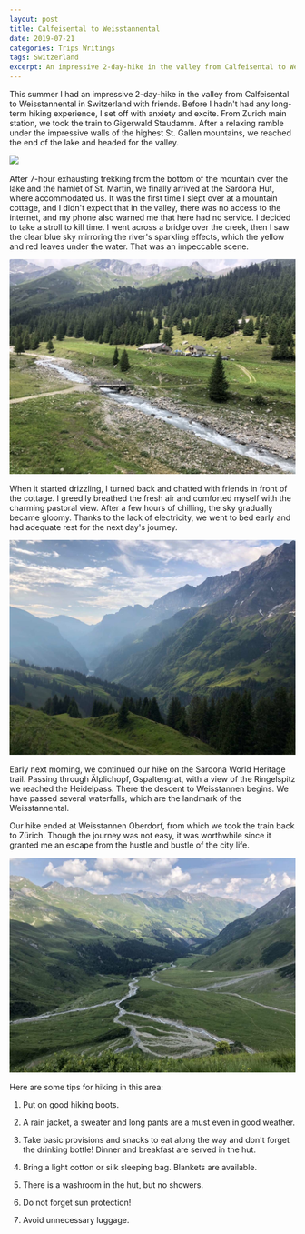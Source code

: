 ```yaml
---
layout: post
title: Calfeisental to Weisstannental
date: 2019-07-21
categories: Trips Writings
tags: Switzerland
excerpt: An impressive 2-day-hike in the valley from Calfeisental to Weisstannental
---
```

This summer I had an impressive 2-day-hike in the valley from Calfeisental to Weisstannental in Switzerland with friends. Before I hadn't had any long-term hiking experience, I set off with anxiety and excite. From Zurich main station, we took the train to Gigerwald Staudamm. After a relaxing ramble under the impressive walls of the highest St. Gallen mountains, we reached the end of the lake and headed for the valley.

![](https://static.wixstatic.com/media/9f04ee_acd63e23523e4962b8dbb6da4ed39eac~mv2.jpeg/v1/fill/w_1480,h_1110,al_c,q_90/9f04ee_acd63e23523e4962b8dbb6da4ed39eac~mv2.webp)

After 7-hour exhausting trekking from the bottom of the mountain over the lake and the hamlet of St. Martin, we finally arrived at the Sardona Hut, where accommodated us. It was the first time I slept over at a mountain cottage, and I didn't expect that in the valley, there was no access to the internet, and my phone also warned me that here had no service. I decided to take a stroll to kill time. I went across a bridge over the creek, then I saw the clear blue sky mirroring the river's sparkling effects, which the yellow and red leaves under the water. That was an impeccable scene.

![](/img/img_9818.jpg)

When it started drizzling, I turned back and chatted with friends in front of the cottage. I greedily breathed the fresh air and comforted myself with the charming pastoral view. After a few hours of chilling, the sky gradually became gloomy. Thanks to the lack of electricity, we went to bed early and had adequate rest for the next day's journey.

![](/img/img_9822.jpg)

Early next morning, we continued our hike on the Sardona World Heritage trail. Passing through Älplichopf, Gspaltengrat, with a view of the Ringelspitz we reached the Heidelpass. There the descent to Weisstannen begins. We have passed several waterfalls, which are the landmark of the Weisstannental.

Our hike ended at Weisstannen Oberdorf, from which we took the train back to Zürich. Though the journey was not easy, it was worthwhile since it granted me an escape from the hustle and bustle of the city life.

![](/img/img_9819.jpg)

Here are some tips for hiking in this area:

1. Put on good hiking boots.

2. A rain jacket, a sweater and long pants are a must even in good weather.

3. Take basic provisions and snacks to eat along the way and don't forget the drinking bottle! Dinner and breakfast are served in the hut.

4. Bring a light cotton or silk sleeping bag. Blankets are available.

5. There is a washroom in the hut, but no showers.

6. Do not forget sun protection!

7. Avoid unnecessary luggage.